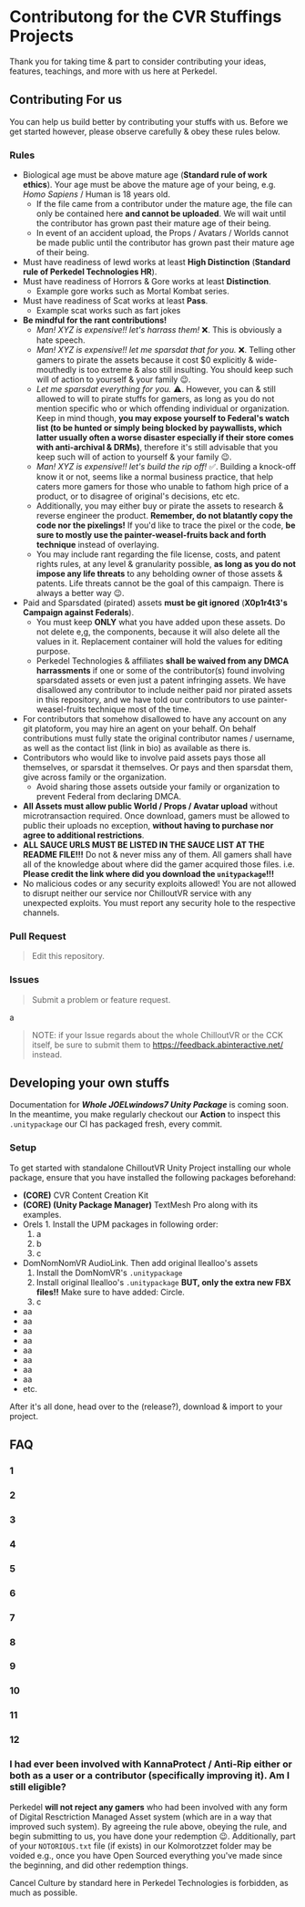 # Contributong for the CVR Stuffings Projects

Thank you for taking time & part to consider contributing your ideas, features, teachings, and more with us here at Perkedel.

## Contributing For us

You can help us build better by contributing your stuffs with us. Before we get started however, please observe carefully & obey these rules below.

### Rules

- Biological age must be above mature age (**Standard rule of work ethics**). Your age must be above the mature age of your being, e.g. *Homo Sapiens* / Human is 18 years old.
  - If the file came from a contributor under the mature age, the file can only be contained here **and cannot be uploaded**. We will wait until the contributor has grown past their mature age of their being.
  - In event of an accident upload, the Props / Avatars / Worlds cannot be made public until the contributor has grown past their mature age of their being.
- Must have readiness of lewd works at least **High Distinction** (**Standard rule of Perkedel Technologies HR**).
- Must have readiness of Horrors & Gore works at least **Distinction**.
  - Example gore works such as Mortal Kombat series.
- Must have readiness of Scat works at least **Pass**.
  - Example scat works such as fart jokes
- **Be mindful for the rant contributions!**
  - *Man! XYZ is expensive!! let's harrass them!* ❌. This is obviously a hate speech.
  - *Man! XYZ is expensive!! let me sparsdat that for you.* ❌. Telling other gamers to pirate the assets because it cost $0 explicitly & wide-mouthedly is too extreme & also still insulting. You should keep such will of action to yourself & your family 😉.
  - *Let me sparsdat everything for you.* ⚠️. However, you can & still allowed to will to pirate stuffs for gamers, as long as you do not mention specific who or which offending individual or organization. Keep in mind though, **you may expose yourself to Federal's watch list (to be hunted or simply being blocked by paywallists, which latter usually often a worse disaster especially if their store comes with anti-archival & DRMs)**, therefore it's still advisable that you keep such will of action to yourself & your family 😉.
  - *Man! XYZ is expensive!! let's build the rip off!* ✅. Building a knock-off know it or not, seems like a normal business practice, that help caters more gamers for those who unable to fathom high price of a product, or to disagree of original's decisions, etc etc.
  - Additionally, you may either buy or pirate the assets to research & reverse engineer the product. **Remember, do not blatantly copy the code nor the pixelings!** If you'd like to trace the pixel or the code, **be sure to mostly use the painter-weasel-fruits back and forth technique** instead of overlaying.
  - You may include rant regarding the file license, costs, and patent rights rules, at any level & granularity possible, **as long as you do not impose any life threats** to any beholding owner of those assets & patents. Life threats cannot be the goal of this campaign. There is always a better way 😉.
- Paid and Sparsdated (pirated) assets **must be git ignored** (**X0p1r4t3's Campaign against Federals**).
  - You must keep **ONLY** what you have added upon these assets. Do not delete e,g, the components, because it will also delete all the values in it. Replacement container will hold the values for editing purpose.
  - Perkedel Technologies & affiliates **shall be waived from any DMCA harrassments** if one or some of the contributor(s) found involving sparsdated assets or even just a patent infringing assets. We have disallowed any contributor to include neither paid nor pirated assets in this repository, and we have told our contributors to use painter-weasel-fruits technique most of the time.
- For contributors that somehow disallowed to have any account on any git platoform, you may hire an agent on your behalf. On behalf contributions must fully state the original contributor names / username, as well as the contact list (link in bio) as available as there is.
- Contributors who would like to involve paid assets pays those all themselves, or sparsdat it themselves. Or pays and then sparsdat them, give across family or the organization.
  - Avoid sharing those assets outside your family or organization to prevent Federal from declaring DMCA.
- **All Assets must allow public World / Props / Avatar upload** without microtransaction required. Once download, gamers must be allowed to public their uploads no exception, **without having to purchase nor agree to additional restrictions**.
- **ALL SAUCE URLS MUST BE LISTED IN THE SAUCE LIST AT THE README FILE!!!** Do not & never miss any of them. All gamers shall have all of the knowledge about where did the gamer acquired those files. i.e. **Please credit the link where did you download the `unitypackage`!!!**
- No malicious codes or any security exploits allowed! You are not allowed to disrupt neither our service nor ChilloutVR service with any unexpected exploits. You must report any security hole to the respective channels.

### Pull Request

> Edit this repository.

### Issues

> Submit a problem or feature request.  

a

> NOTE: if your Issue regards about the whole ChilloutVR or the CCK itself, be sure to submit them to https://feedback.abinteractive.net/ instead.

## Developing your own stuffs

Documentation for ***Whole JOELwindows7 Unity Package*** is coming soon. In the meantime, you make regularly checkout our **Action** to inspect this `.unitypackage` our CI has packaged fresh, every commit.

### Setup

To get started with standalone ChilloutVR Unity Project installing our whole package, ensure that you have installed the following packages beforehand:

- **(CORE)** CVR Content Creation Kit
- **(CORE) (Unity Package Manager)** TextMesh Pro along with its examples.
- Orels 1. Install the UPM packages in following order: 
    1. a
    2. b
    3. c
- DomNomNomVR AudioLink. Then add original llealloo's assets
    1. Install the DomNomVR's `.unitypackage`
    2. Install original llealloo's `.unitypackage` **BUT, only the extra new FBX files!!** Make sure to have added: Circle.
    3. c
- aa
- aa
- aa
- aa
- aa
- aa
- aa
- aa
- etc.

After it's all done, head over to the (release?), download & import to your project.

## FAQ

### 1

### 2

### 3

### 4

### 5

### 6

### 7

### 8

### 9

### 10

### 11

### 12

### I had ever been involved with KannaProtect / Anti-Rip either or both as a user or a contributor (specifically improving it). Am I still eligible?

Perkedel **will not reject any gamers** who had been involved with any form of Digital Resctriction Managed Asset system (which are in a way that improved such system). By agreeing the rule above, obeying the rule, and begin submitting to us, you have done your redemption 😉. Additionally, part of your `NOTORIOUS.txt` file (if exists) in our Kolmorotzzet folder may be voided e.g., once you have Open Sourced everything you've made since the beginning, and did other redemption things.

Cancel Culture by standard here in Perkedel Technologies is forbidden, as much as possible.
